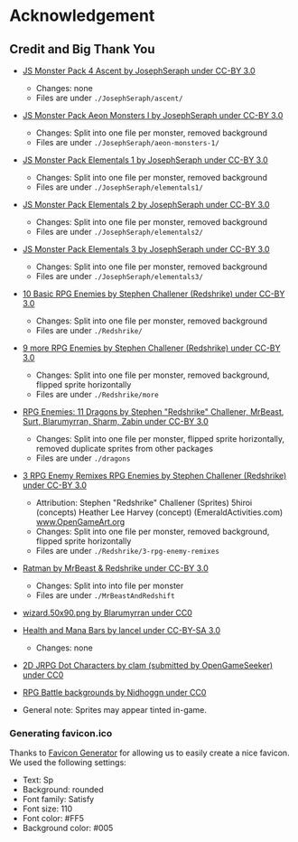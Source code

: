 # Acknowledgement

## Credit and Big Thank You

- [JS Monster Pack 4 Ascent by JosephSeraph under CC-BY 3.0](https://opengameart.org/content/js-monster-pack-4-ascent)
  - Changes: none
  - Files are under `./JosephSeraph/ascent/`
- [JS Monster Pack Aeon Monsters I by JosephSeraph under CC-BY 3.0](https://opengameart.org/content/js-monsters-aeon-monsters-i)
  - Changes: Split into one file per monster, removed background
  - Files are under `./JosephSeraph/aeon-monsters-1/`
- [JS Monster Pack Elementals 1 by JosephSeraph under CC-BY 3.0](https://opengameart.org/content/js-monster-set-elementals)
  - Changes: Split into one file per monster, removed background
  - Files are under `./JosephSeraph/elementals1/`
- [JS Monster Pack Elementals 2 by JosephSeraph under CC-BY 3.0](https://opengameart.org/content/js-monster-set-elementals-ii)
  - Changes: Split into one file per monster, removed background
  - Files are under `./JosephSeraph/elementals2/`
- [JS Monster Pack Elementals 3 by JosephSeraph under CC-BY 3.0](https://opengameart.org/content/js-monster-set-elementals-iii)
  - Changes: Split into one file per monster, removed background
  - Files are under `./JosephSeraph/elementals3/`
- [10 Basic RPG Enemies by Stephen Challener (Redshrike) under CC-BY 3.0](https://opengameart.org/content/10-basic-rpg-enemies)
  - Changes: Split into one file per monster, removed background
  - Files are under `./Redshrike/`
- [9 more RPG Enemies by Stephen Challener (Redshrike) under CC-BY 3.0](https://opengameart.org/content/more-rpg-enemies)
  - Changes: Split into one file per monster, removed background, flipped sprite horizontally
  - Files are under `./Redshrike/more`
- [RPG Enemies: 11 Dragons by Stephen "Redshrike" Challener, MrBeast, Surt, Blarumyrran, Sharm, Zabin under CC-BY 3.0](https://opengameart.org/content/rpg-enemies-11-dragons)
  - Changes: Split into one file per monster, flipped sprite horizontally, removed duplicate sprites from other packages
  - Files are under `./dragons`
- [3 RPG Enemy Remixes RPG Enemies by Stephen Challener (Redshrike) under CC-BY 3.0](https://opengameart.org/content/3-rpg-enemy-remixes)
  - Attribution: Stephen "Redshrike" Challener (Sprites) 5hiroi (concepts) Heather Lee Harvey (concept) (EmeraldActivities.com) www.OpenGameArt.org
  - Changes: Split into one file per monster, removed background, flipped sprite horizontally
  - Files are under `./Redshrike/3-rpg-enemy-remixes`
- [Ratman by MrBeast & Redshrike under CC-BY 3.0](https://opengameart.org/content/rat-men-rpg-enemies)
  - Changes: Split into into file per monster
  - Files are under `./MrBeastAndRedshift`
- [wizard.50x90.png by Blarumyrran under CC0](https://opengameart.org/content/wizard-0)
- [Health and Mana Bars by lancel under CC-BY-SA 3.0](https://opengameart.org/content/health-and-mana-bars)
  - Changes: none
- [2D JRPG Dot Characters by clam (submitted by OpenGameSeeker) under CC0](https://opengameart.org/content/2d-jrpg-dot-character)
- [RPG Battle backgrounds by Nidhoggn under CC0](https://opengameart.org/content/backgrounds-3)

- General note: Sprites may appear tinted in-game.

### Generating favicon.ico

Thanks to [Favicon Generator](https://favicon.io/favicon-generator/) for allowing us to easily create a nice favicon.
We used the following settings:

- Text: Sp
- Background: rounded
- Font family: Satisfy
- Font size: 110
- Font color: #FF5
- Background color: #005
